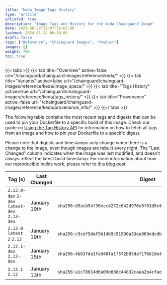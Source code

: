 ```yaml
---
title: "keda Image Tags History"
type: "article"
unlisted: true
description: "Image Tags and History for the keda Chainguard Image"
date: 2023-06-22T11:07:52+02:00
lastmod: 2024-01-22 00:18:06
draft: false
tags: ["Reference", "Chainguard Images", "Product"]
images: []
weight: 700
toc: true
---
```


{{< tabs >}}
{{< tab title="Overview" active=false url="/chainguard/chainguard-images/reference/keda/" >}}
{{< tab title="Variants" active=false url="/chainguard/chainguard-images/reference/keda/image_specs/" >}}
{{< tab title="Tags History" active=true url="/chainguard/chainguard-images/reference/keda/tags_history/" >}}
{{< tab title="Provenance" active=false url="/chainguard/chainguard-images/reference/keda/provenance_info/" >}}
{{</ tabs >}}

The following table contains the most recent tags and digests that can be used to pin your Dockerfile to a specific build of this image. Check our guide on [Using the Tag History API](/chainguard/chainguard-images/using-the-tag-history-api/) for information on how to fetch all tags from an image and how to pin your Dockerfile to a specific digest.

Please note that digests and timestamps only change when there is a change to the image, even though images are rebuilt every night. The "Last Changed" column indicates when the image was last modified, and doesn't always reflect the latest build timestamp. For more information about how our reproducible builds work, please refer to [this blog post](https://www.chainguard.dev/unchained/reproducing-chainguards-reproducible-image-builds).

| Tag (s)                                       | Last Changed | Digest                                                                    |
|-----------------------------------------------|--------------|---------------------------------------------------------------------------|
|  `2.13.0-dev` `2-dev` `latest-dev` `2.13-dev` | January 19th | `sha256:d9acb54f36ecc4272c642d976e8f01d5e4369c2e2c3b5bc4dfe5308e27e02c8e` |
|  `2.13.0` `latest` `2` `2.13`                 | January 19th | `sha256:c9cef5daf9b14b9c51500a33ea069edcdbf356faa548b275578536b604da545e` |
|  `2.12.1-dev` `2.12-dev`                      | January 15th | `sha256:4b637da1fa948fa1f572b95daf176810e4e9857a521511c7da99a4627ef625b1` |
|  `2.12.1` `2.12`                              | January 13th | `sha256:a1c78614d6a09e666c44832caaa2b4cfae22215d711425ff4efce7553211d1ef` |

